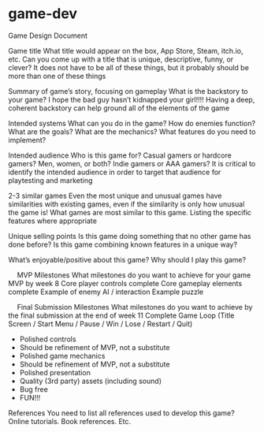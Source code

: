 # game-dev

Game Design Document

Game title
What title would appear on the box, App Store, Steam, itch.io, etc.  Can you come up with a title that is unique, descriptive, funny, or clever?  It does not have to be all of these things, but it probably should be more than one of these things

Summary of game’s story, focusing on gameplay
What is the backstory to your game?  I hope the bad guy hasn’t kidnapped your girl!!!!  Having a deep, coherent backstory can help ground all of the elements of the game

Intended systems
What can you do in the game?  How do enemies function?  What are the goals?  What are the mechanics?  What features do you need to implement?

Intended audience
Who is this game for?  Casual gamers or hardcore gamers?  Men, women, or both?  Indie gamers or AAA gamers?  It is critical to identify the intended audience in order to target that audience for playtesting and marketing

2-3 similar games
Even the most unique and unusual games have similarities with existing games, even if the similarity is only how unusual the game is!  What games are most similar to this game.  Listing the specific features where appropriate

Unique selling points
Is this game doing something that no other game has done before?  Is this game combining known features in a unique way?

What’s enjoyable/positive about this game?
Why should I play this game?

 
MVP Milestones
What milestones do you want to achieve for your game MVP by week 8
Core player controls complete
Core gameplay elements complete
Example of enemy AI / interaction
Example puzzle


 
Final Submission Milestones
What milestones do you want to achieve by the final submission at the end of week 11
Complete Game Loop (Title Screen / Start Menu / Pause / Win / Lose / Restart / Quit)
* Polished controls
* Should be refinement of MVP, not a substitute
* Polished game mechanics
* Should be refinement of MVP, not a substitute
* Polished presentation
* Quality (3rd party) assets (including sound)
* Bug free
* FUN!!!

References
You need to list all references used to develop this game?  Online tutorials.  Book references.  Etc.
